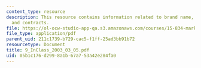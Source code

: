 ```yaml
---
content_type: resource
description: This resource contains information related to brand name, cost position
  and contracts.
file: https://ol-ocw-studio-app-qa.s3.amazonaws.com/courses/15-834-marketing-strategy-spring-2003/05b1c176d2998a1b67a753a42e284fa0_9_InClass_2003_03_05.pdf
file_type: application/pdf
parent_uid: 211c1739-b729-cac5-f1ff-25ad3bb91b72
resourcetype: Document
title: 9_InClass_2003_03_05.pdf
uid: 05b1c176-d299-8a1b-67a7-53a42e284fa0
---
```

